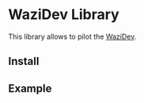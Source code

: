 WaziDev Library
===============

This library allows to pilot the [WaziDev](http://www.waziup.io/documentation/wazidev/).

Install
-------

Example
-------


